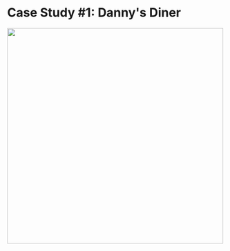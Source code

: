 # Case Study #1: Danny's Diner

<img src="https://github.com/JadeCreativeL/image-/blob/main/1.png" width="500" height="500">
